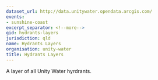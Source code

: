 ```yaml
---
dataset_url: http://data.unitywater.opendata.arcgis.com/
events:
- sunshine-coast
excerpt_separator: <!--more-->
gid: hydrants-layers
jurisdiction: qld
name: Hydrants Layers
organisation: unity-water
title: Hydrants Layers
---
```


A layer of all Unity Water hyrdrants.